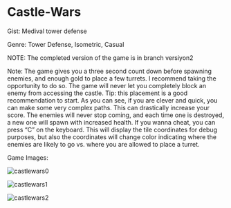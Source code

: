 # Castle-Wars
 
 Gist: Medival tower defense
 
 Genre: Tower Defense, Isometric, Casual
 
 NOTE: The completed version of the game is in branch versiyon2

 Note: 
      The game gives you a three second count down before spawning enemies, and enough gold to place a few turrets. I recommend taking the opportunity to do so. The game will never let you completely block an enemy from accessing the castle. Tip: this placement is a good recommendation to start.
      As you can see, if you are clever and quick, you can make some very complex paths. This can drastically increase your score. The enemies will never stop coming, and each time one is destroyed, a new one will spawn with increased health.
      If you wanna cheat, you can press “C” on the keyboard. This will display the tile coordinates for debug purposes, but also the coordinates will change color indicating where the enemies are likely to go vs. where you are allowed to place a turret.

Game Images:

![castlewars0](https://user-images.githubusercontent.com/70147993/155498201-bb1e71fd-799a-481e-a66b-750d9e7193e3.png)

![castlewars1](https://user-images.githubusercontent.com/70147993/155498329-d794f6ec-69c7-42d5-86a3-be0492792e03.png)

![castlewars2](https://user-images.githubusercontent.com/70147993/155498342-93d3b12a-3abe-4ee6-b7a3-0771e4a87b24.png)


